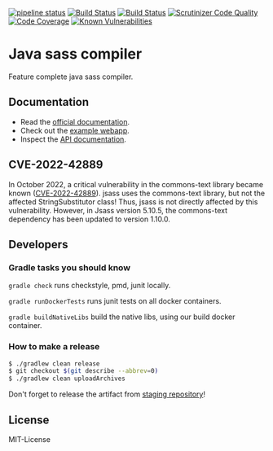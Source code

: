 [![pipeline status](https://gitlab.com/jsass/jsass/badges/master/pipeline.svg)](https://gitlab.com/jsass/jsass/commits/master)
[![Build Status](https://img.shields.io/travis/bit3/jsass/master.svg?style=flat&logo=travis)](https://travis-ci.org/bit3/jsass)
[![Build Status](https://cloud.drone.io/api/badges/bit3/jsass/status.svg)](https://cloud.drone.io/bit3/jsass)
[![Scrutinizer Code Quality](https://scrutinizer-ci.com/g/bit3/jsass/badges/quality-score.png?b=master)](https://scrutinizer-ci.com/g/bit3/jsass/?branch=master)
[![Code Coverage](https://scrutinizer-ci.com/g/bit3/jsass/badges/coverage.png?b=master)](https://scrutinizer-ci.com/g/bit3/jsass/?branch=master)
[![Known Vulnerabilities](https://snyk.io/test/github/bit3/jsass/badge.svg)](https://snyk.io/test/github/bit3/jsass)

# Java sass compiler

Feature complete java sass compiler.

## Documentation

- Read the [official documentation](https://jsass.gitlab.io/).
- Check out the [example webapp](./example).
- Inspect the [API documentation](https://javadoc.io/doc/io.bit3/jsass/).

## CVE-2022-42889

In October 2022, a critical vulnerability in the commons-text library became known ([CVE-2022-42889](https://securitylab.github.com/advisories/GHSL-2022-018_Apache_Commons_Text/)). jsass uses the commons-text library, but not the affected StringSubstitutor class!
Thus, jsass is not directly affected by this vulnerability.
However, in Jsass version 5.10.5, the commons-text dependency has been updated to version 1.10.0.

## Developers

### Gradle tasks you should know

`gradle check` runs checkstyle, pmd, junit locally.

`gradle runDockerTests` runs junit tests on all docker containers.

`gradle buildNativeLibs` build the native libs, using our build docker container.

### How to make a release

```bash
$ ./gradlew clean release
$ git checkout $(git describe --abbrev=0)
$ ./gradlew clean uploadArchives
```

Don't forget to release the artifact from [staging repository](https://oss.sonatype.org/#stagingRepositories)!

## License

MIT-License
